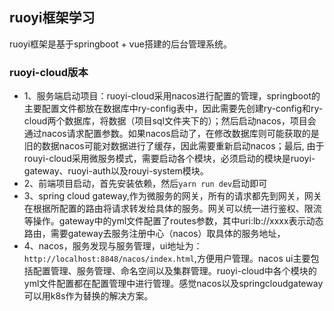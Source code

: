 ## ruoyi框架学习

ruoyi框架是基于springboot + vue搭建的后台管理系统。

### ruoyi-cloud版本
- 1、服务端启动项目：ruoyi-cloud采用nacos进行配置的管理，springboot的主要配置文件都放在数据库中ry-config表中，因此需要先创建ry-config和ry-cloud两个数据库，将数据（项目sql文件夹下的）；然后启动nacos，项目会通过nacos请求配置参数。如果nacos启动了，在修改数据库则可能获取的是旧的数据nacos可能对数据进行了缓存，因此需要重新启动nacos；最后, 由于rouyi-cloud采用微服务模式，需要启动各个模块，必须启动的模块是ruoyi-gateway、ruoyi-auth以及rouyi-system模块。
- 2、前端项目启动，首先安装依赖，然后`yarn run dev`启动即可
- 3、spring cloud gateway,作为微服务的网关，所有的请求都先到网关，网关在根据所配置的路由将请求转发给具体的服务。网关可以统一进行鉴权、限流等操作。gateway中的yml文件配置了routes参数，其中uri:lb://xxxx表示动态路由，需要gateway去服务注册中心（nacos）取具体的服务地址，
- 4、nacos，服务发现与服务管理，ui地址为：`http://localhost:8848/nacos/index.html`,方便用户管理。nacos ui主要包括配置管理、服务管理、命名空间以及集群管理。ruoyi-cloud中各个模块的yml文件配置都在配置管理中进行管理。感觉nacos以及springcloudgateway可以用k8s作为替换的解决方案。